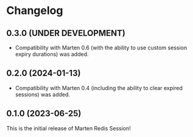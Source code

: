 # Changelog

## 0.3.0 (UNDER DEVELOPMENT)

* Compatibility with Marten 0.6 (with the ability to use custom session expiry durations) was added.

## 0.2.0 (2024-01-13)

* Compatibility with Marten 0.4 (including the ability to clear expired sessions) was added.

## 0.1.0 (2023-06-25)

This is the initial release of Marten Redis Session!
